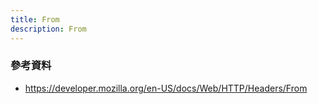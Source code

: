 ```yaml
---
title: From
description: From
---
```


### 參考資料
- https://developer.mozilla.org/en-US/docs/Web/HTTP/Headers/From